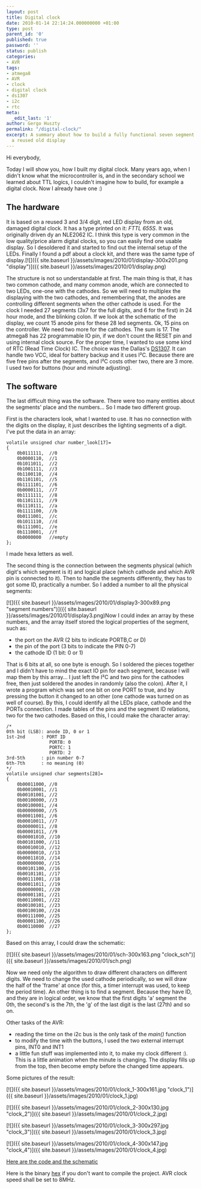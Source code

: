 ```yaml
---
layout: post
title: Digital clock
date: 2010-01-14 22:14:24.000000000 +01:00
type: post
parent_id: '0'
published: true
password: ''
status: publish
categories:
- AVR
tags:
- atmega8
- AVR
- clock
- digital clock
- ds1307
- i2c
- rtc
meta:
  _edit_last: '1'
author: Gergo Huszty
permalink: "/digital-clock/"
excerpt: A summary about how to build a fully functional seven segment LED clock from
  a reused old display
---
```

Hi everybody,

Today I will show you, how I built my digital clock. Many years ago, when I didn't know what the microcontroller is, and in the secondary school we learned about TTL logics, I couldn't imagine how to build, for example a digital clock. Now I already have one :)

<!--more-->

## The hardware

It is based on a reused 3 and 3/4 digit, red LED display from an old, damaged digital clock. It has a type printed on it: _FTTL 655S_. It was originally driven dy an NLE2062 IC. I think this type is very common in the low quality/price alarm digital clocks, so you can easily find one usable display. So I desoldered it and started to find out the internal setup of the LEDs. Finally I found a pdf about a clock kit, and there was the same type of display.[![]({{ site.baseurl }}/assets/images/2010/01/display-300x201.png "display")]({{ site.baseurl }}/assets/images/2010/01/display.png)

The structure is not so understandable at first. The main thing is that, it has two common cathode, and many common anode, which are connected to two LEDs, one-one with the cathodes. So we will need to multiplex the displaying with the two cathodes, and remembering that, the anodes are controlling different segments when the other cathode is used. For the clock I needed 27 segments (3x7 for the full digits, and 6 for the first) in 24 hour mode, and the blinking colon. If we look at the schematic of the display, we count 15 anode pins for these 28 led segments. Ok, 15 pins on the controller. We need two more for the cathodes. The sum is 17. The atmega8 has 22 programmable IO pin, if we don't count the RESET pin and using internal clock source. For the proper time, I wanted to use some kind of RTC (Read Time Clock) IC. The choice was the Dallas's [DS1307](http://www.foxdelta.com/products/wx1/DS1307.pdf). It can handle two VCC, ideal for battery backup and it uses I²C. Because there are five free pins after the segments, and I²C costs other two, there are 3 more. I used two for buttons (hour and minute adjusting).

## The software

The last difficult thing was the software. There were too many entities about the segments' place and the numbers... So I made two different group.

First is the characters look, what I wanted to use. It has no connection with the digits on the display, it just describes the lighting segments of a digit. I've put the data in an array:

```
volatile unsigned char number_look[17]=
{
	0b0111111,	//0
	0b0000110,	//1
	0b1011011,	//2
	0b1001111,	//3
	0b1100110,	//4
	0b1101101,	//5
	0b1111101,	//6
	0b0000111,	//7
	0b1111111,	//8
	0b1101111,	//9
	0b1110111,	//a
	0b1111100,	//b
	0b0111001,	//c
	0b1011110,	//d
	0b1111001,	//e
	0b1110001,	//f
	0b0000000	//empty
};
```

I made hexa letters as well.

The second thing is the connection between the segments physical (which digit's which segment is it) and logical place (which cathode and which AVR pin is connected to it). Then to handle the segments differently, they has to got some ID, practically a number. So I added a number to all the physical segments:

[![]({{ site.baseurl }}/assets/images/2010/01/display3-300x89.png "segment numbers")]({{ site.baseurl }}/assets/images/2010/01/display3.png)Now I could index an array by these numbers, and the array itself stored the logical properties of the segment, such as:

- the port on the AVR (2 bits to indicate PORTB,C or D)
- the pin of the port (3 bits to indicate the PIN 0-7)
- the cathode ID (1 bit: 0 or 1)

That is 6 bits at all, so one byte is enough. So I soldered the pieces together and I didn't have to mind the exact IO pin for each segment, because I will map them by this array... I just left the I²C and two pins for the cathodes free, then just soldered the anodes in randomly (also the colon). After it, I wrote a program which was set one bit on one PORT to true, and by pressing the button it changed to an other (one cathode was turned on as well of course). By this, I could identify all the LEDs place, cathode and the PORTs connection. I made tables of the pins and the segment ID relations, two for the two cathodes. Based on this, I could make the character array:

```
/*
0th bit (LSB): anode ID, 0 or 1
1st-2nd      : PORT ID
                PORTB: 0
                PORTC: 1
                PORTD: 2
3rd-5th      : pin number 0-7
6th-7th      : no meaning (0)
*/
volatile unsigned char segments[28]=
{
	0b00011000, //0
	0b00010001, //1
	0b00101001, //2
	0b00100000, //3
	0b00100001, //4
	0b00000000, //5
	0b00011001, //6
	0b00010011, //7
	0b00000011, //8
	0b00001011, //9
	0b00001010, //10
	0b00101000, //11
	0b00010010, //12
	0b00000010, //13
	0b00011010, //14
	0b00000000, //15
	0b00101100, //16
	0b00101101, //17
	0b00111001, //18
	0b00011011, //19
	0b00000001, //20
	0b00001101, //21
	0b00110001, //22
	0b00100101, //23
	0b00100100, //24
	0b00111000, //25
	0b00001100, //26
	0b00110000  //27
};
```

Based on this array, I could draw the schematic:

[![]({{ site.baseurl }}/assets/images/2010/01/sch-300x163.png "clock\_sch")]({{ site.baseurl }}/assets/images/2010/01/sch.png)

Now we need only the algorithm to draw different characters on different digits. We need to change the used cathode periodically, so we will draw the half of the 'frame' at once (for this, a timer interrupt was used, to keep the period time). An other thing is to find a segment. Because they have ID, and they are in logical order, we know that the first digits 'a' segment the 0th, the second's is the 7th, the 'g' of the last digit is the last (27th) and so on.

Other tasks of the AVR:

- reading the time on the i2c bus is the only task of the _main()_ function
- to modify the time with the buttons, I used the two external interrupt pins, INT0 and INT1
- a little fun stuff was implemented into it, to make my clock different :). This is a little animation when the minute is changing. The display fills up from the top, then become empty before the changed time appears.

Some pictures of the result:

[![]({{ site.baseurl }}/assets/images/2010/01/clock_1-300x161.jpg "clock\_1")]({{ site.baseurl }}/assets/images/2010/01/clock_1.jpg)

[![]({{ site.baseurl }}/assets/images/2010/01/clock_2-300x130.jpg "clock\_2")]({{ site.baseurl }}/assets/images/2010/01/clock_2.jpg)

[![]({{ site.baseurl }}/assets/images/2010/01/clock_3-300x297.jpg "clock\_3")]({{ site.baseurl }}/assets/images/2010/01/clock_3.jpg)

[![]({{ site.baseurl }}/assets/images/2010/01/clock_4-300x147.jpg "clock\_4")]({{ site.baseurl }}/assets/images/2010/01/clock_4.jpg)

[Here are the code and the schematic](https://libesz.digitaltrip.hu/downloads/clock.zip)

Here is the binary [hex](https://libesz.digitaltrip.hu/wp-content/uploads/clock_hex.zip) if you don't want to compile the project. AVR clock speed shall be set to 8MHz.

